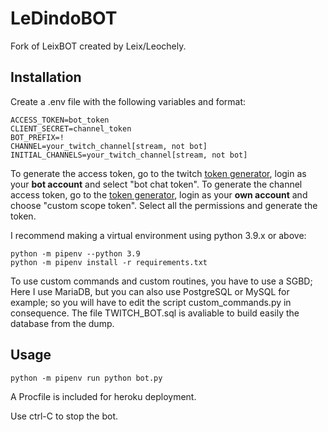 # LeDindoBOT

Fork of LeixBOT created by Leix/Leochely.

## Installation

Create a .env file with the following variables and format:

```
ACCESS_TOKEN=bot_token
CLIENT_SECRET=channel_token
BOT_PREFIX=!
CHANNEL=your_twitch_channel[stream, not bot]
INITIAL_CHANNELS=your_twitch_channel[stream, not bot]
```

To generate the access token, go to the twitch [token generator](https://twitchtokengenerator.com/), login as your **bot account** and select "bot chat token".
To generate the channel access token, go to the [token generator](https://twitchtokengenerator.com/), login as your **own account** and choose "custom scope token". Select all the permissions and generate the token.

I recommend making a virtual environment using python 3.9.x or above:

```
python -m pipenv --python 3.9
python -m pipenv install -r requirements.txt
```

To use custom commands and custom routines, you have to use a SGBD; Here I use MariaDB, but you can also use PostgreSQL or MySQL for example; so you will have to edit the script custom_commands.py in consequence.
The file TWITCH_BOT.sql is avaliable to build easily the database from the dump.


## Usage

```
python -m pipenv run python bot.py
```

A Procfile is included for heroku deployment.

Use ctrl-C to stop the bot.
